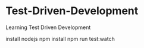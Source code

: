 # Test-Driven-Development
Learning Test Driven Development


install nodejs
npm install
npm run test:watch
